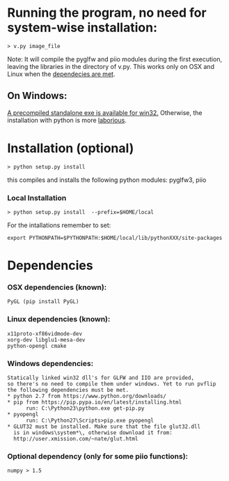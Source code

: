 # Running the program, no need for system-wise installation:

    > v.py image_file

Note: It will compile the pyglfw and piio modules during the first execution, 
leaving the libraries in the directory of v.py. This works only on OSX and Linux 
when the [dependecies are met](#dependencies).

## On Windows: 

[A precompiled standalone exe is available for win32.](https://github.com/gfacciol/pvflip/tree/master/PRECOMPILED)
Otherwise, the installation with python is more [laborious](#Windows-dependencies).


# Installation (optional)

    > python setup.py install 

this compiles and installs the following python modules: pyglfw3, piio

### Local Installation 

    > python setup.py install  --prefix=$HOME/local

For the intallations remember to set:

    export PYTHONPATH=$PYTHONPATH:$HOME/local/lib/pythonXXX/site-packages


# Dependencies

### OSX dependencies (known):
    PyGL (pip install PyGL)


### Linux dependencies (known):
    x11proto-xf86vidmode-dev
    xorg-dev libglu1-mesa-dev
    python-opengl cmake 


### Windows dependencies: 
    Statically linked win32 dll's for GLFW and IIO are provided, 
    so there's no need to compile them under windows. Yet to run pvflip 
    the following dependencies must be met.
    * python 2.7 from https://www.python.org/downloads/
    * pip from https://pip.pypa.io/en/latest/installing.html
          run: C:\Python23\python.exe get-pip.py
    * pyopengl
          run: C:\Python27\Scripts>pip.exe pyopengl
    * GLUT32 must be installed. Make sure that the file glut32.dll 
      is in windows\system*\, otherwise download it from: 
      http://user.xmission.com/~nate/glut.html

### Optional dependency (only for some piio functions):
    numpy > 1.5
